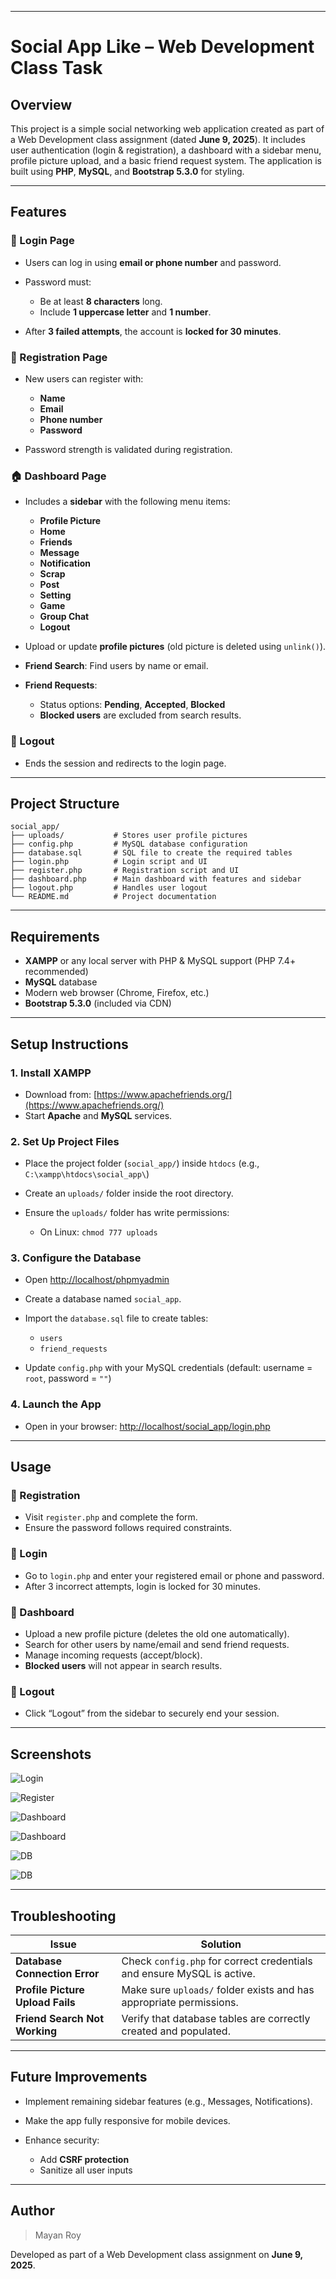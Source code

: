 

---

# **Social App Like – Web Development Class Task**

## **Overview**

This project is a simple social networking web application created as part of a Web Development class assignment (dated **June 9, 2025**). It includes user authentication (login & registration), a dashboard with a sidebar menu, profile picture upload, and a basic friend request system. The application is built using **PHP**, **MySQL**, and **Bootstrap 5.3.0** for styling.

---

## **Features**

### 🔐 Login Page

* Users can log in using **email or phone number** and password.
* Password must:

  * Be at least **8 characters** long.
  * Include **1 uppercase letter** and **1 number**.
* After **3 failed attempts**, the account is **locked for 30 minutes**.

### 📝 Registration Page

* New users can register with:

  * **Name**
  * **Email**
  * **Phone number**
  * **Password**
* Password strength is validated during registration.

### 🏠 Dashboard Page

* Includes a **sidebar** with the following menu items:

  * **Profile Picture**
  * **Home**
  * **Friends**
  * **Message**
  * **Notification**
  * **Scrap**
  * **Post**
  * **Setting**
  * **Game**
  * **Group Chat**
  * **Logout**
* Upload or update **profile pictures** (old picture is deleted using `unlink()`).
* **Friend Search**: Find users by name or email.
* **Friend Requests**:

  * Status options: **Pending**, **Accepted**, **Blocked**
  * **Blocked users** are excluded from search results.

### 🚪 Logout

* Ends the session and redirects to the login page.

---

## **Project Structure**

```
social_app/
├── uploads/           # Stores user profile pictures
├── config.php         # MySQL database configuration
├── database.sql       # SQL file to create the required tables
├── login.php          # Login script and UI
├── register.php       # Registration script and UI
├── dashboard.php      # Main dashboard with features and sidebar
├── logout.php         # Handles user logout
└── README.md          # Project documentation
```

---

## **Requirements**

* **XAMPP** or any local server with PHP & MySQL support (PHP 7.4+ recommended)
* **MySQL** database
* Modern web browser (Chrome, Firefox, etc.)
* **Bootstrap 5.3.0** (included via CDN)

---

## **Setup Instructions**

### 1. Install XAMPP

* Download from: [https://www.apachefriends.org/](https://www.apachefriends.org/)
* Start **Apache** and **MySQL** services.

### 2. Set Up Project Files

* Place the project folder (`social_app/`) inside `htdocs` (e.g., `C:\xampp\htdocs\social_app\`)
* Create an `uploads/` folder inside the root directory.
* Ensure the `uploads/` folder has write permissions:

  * On Linux: `chmod 777 uploads`

### 3. Configure the Database

* Open [http://localhost/phpmyadmin](http://localhost/phpmyadmin)
* Create a database named `social_app`.
* Import the `database.sql` file to create tables:

  * `users`
  * `friend_requests`
* Update `config.php` with your MySQL credentials (default: username = `root`, password = `""`)

### 4. Launch the App

* Open in your browser: [http://localhost/social\_app/login.php](http://localhost/social_app/login.php)

---

## **Usage**

### 🔸 Registration

* Visit `register.php` and complete the form.
* Ensure the password follows required constraints.

### 🔸 Login

* Go to `login.php` and enter your registered email or phone and password.
* After 3 incorrect attempts, login is locked for 30 minutes.

### 🔸 Dashboard

* Upload a new profile picture (deletes the old one automatically).
* Search for other users by name/email and send friend requests.
* Manage incoming requests (accept/block).
* **Blocked users** will not appear in search results.

### 🔸 Logout

* Click “Logout” from the sidebar to securely end your session.

---

## **Screenshots**

![Login](screenshots/1.png)

![Register](screenshots/2.png)

![Dashboard](screenshots/3.png)

![Dashboard](screenshots/4.png)

![DB](screenshots/5.png)

![DB](screenshots/6.png)

---

## **Troubleshooting**

| Issue                            | Solution                                                               |
| -------------------------------- | ---------------------------------------------------------------------- |
| **Database Connection Error**    | Check `config.php` for correct credentials and ensure MySQL is active. |
| **Profile Picture Upload Fails** | Make sure `uploads/` folder exists and has appropriate permissions.    |
| **Friend Search Not Working**    | Verify that database tables are correctly created and populated.       |

---

## **Future Improvements**

* Implement remaining sidebar features (e.g., Messages, Notifications).
* Make the app fully responsive for mobile devices.
* Enhance security:

  * Add **CSRF protection**
  * Sanitize all user inputs

---

## **Author**
>Mayan Roy

Developed as part of a Web Development class assignment on **June 9, 2025**.


